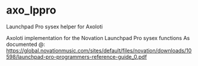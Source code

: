 # axo_lppro
Launchpad Pro sysex helper for Axoloti

Axoloti implementation for the Novation Launchpad Pro sysex functions
As documented @:
https://global.novationmusic.com/sites/default/files/novation/downloads/10598/launchpad-pro-programmers-reference-guide_0.pdf

